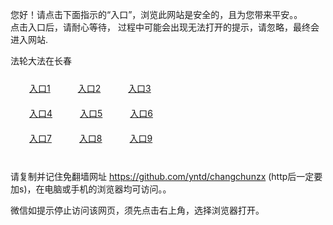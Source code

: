 您好！请点击下面指示的“入口”，浏览此网站是安全的，且为您带来平安。。 <br/>
点击入口后，请耐心等待， 过程中可能会出现无法打开的提示，请忽略，最终会进入网站. </br>

法轮大法在长春<br/>
<div style="padding:10px"><a style="margin:20px" target="_blank" href="https://d2wr03gq9irosn.cloudfront.net/2Qpsp?zmnxrlet" id="ccLink1" rel="nofollow">入口1</a> <a target="_blank" style="margin:20px" href="https://d7evvvom6qkc8.cloudfront.net/2Qpsp?mntrmfv" id="ccLink2" rel="nofollow">入口2</a> <a style="margin:20px" target="_blank" href="https://d167jkg5ke7kpm.cloudfront.net/2Qpsp?hvjhcbws" id="ccLink3" rel="nofollow">入口3</a></div>

<div style="padding:10px" ><a style="margin:20px" target="_blank" href="https://d2wr03gq9irosn.cloudfront.net/2Qpsp?zmnxrlet" id="ccLink4" rel="nofollow">入口4</a> <a style="margin:20px" href="https://d7evvvom6qkc8.cloudfront.net/2Qpsp?mntrmfv" target="_blank" id="ccLink5" rel="nofollow">入口5</a> <a style="margin:20px" href="https://d167jkg5ke7kpm.cloudfront.net/2Qpsp?hvjhcbws" target="_blank" id="ccLink6" rel="nofollow">入口6</a></div>

<div style="padding:10px"><a style="margin:20px" target="_blank" href="https://d2wr03gq9irosn.cloudfront.net/2Qpsp?zmnxrlet" id="ccLink7" rel="nofollow">入口7</a> <a style="margin:20px" href="https://d7evvvom6qkc8.cloudfront.net/2Qpsp?mntrmfv" target="_blank" id="ccLink8" rel="nofollow">入口8</a> <a style="margin:20px" target="_blank" href="https://d167jkg5ke7kpm.cloudfront.net/2Qpsp?hvjhcbws" id="ccLink9" rel="nofollow">入口9</a></div>

<br/>



请复制并记住免翻墙网址 https://github.com/yntd/changchunzx (http后一定要加s)，在电脑或手机的浏览器均可访问。。<br/>

微信如提示停止访问该网页，须先点击右上角，选择浏览器打开。
